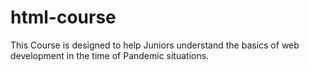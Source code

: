 # html-course


This Course is designed to help Juniors understand the basics of web development in the time of Pandemic situations.

